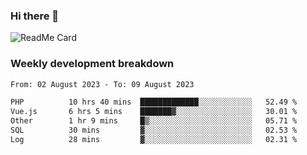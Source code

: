 ### Hi there 👋

<!--
**itzcy/itzcy** is a ✨ _special_ ✨ repository because its `README.md` (this file) appears on your GitHub profile.

Here are some ideas to get you started:

- 🔭 I’m currently working on ...
- 🌱 I’m currently learning ...
- 👯 I’m looking to collaborate on ...
- 🤔 I’m looking for help with ...
- 💬 Ask me about ...
- 📫 How to reach me: ...
- 😄 Pronouns: ...
- ⚡ Fun fact: ...
-->
![ReadMe Card](https://github-readme-stats.vercel.app/api?username=itzcy&show_icons=true&title_color=2d3198&icon_color=797cb8&text_color=24292e&bg_color=f6f8fa)

### Weekly development breakdown
<!--START_SECTION:waka-->

```txt
From: 02 August 2023 - To: 09 August 2023

PHP          10 hrs 40 mins  █████████████░░░░░░░░░░░░   52.49 %
Vue.js       6 hrs 5 mins    ███████▓░░░░░░░░░░░░░░░░░   30.01 %
Other        1 hr 9 mins     █▒░░░░░░░░░░░░░░░░░░░░░░░   05.71 %
SQL          30 mins         ▓░░░░░░░░░░░░░░░░░░░░░░░░   02.53 %
Log          28 mins         ▓░░░░░░░░░░░░░░░░░░░░░░░░   02.31 %
```

<!--END_SECTION:waka-->
